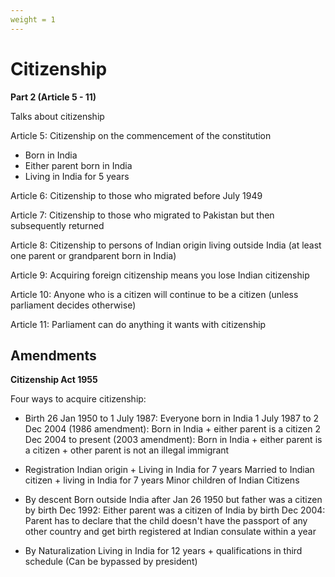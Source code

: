 ```yaml
---
weight = 1
---
```


# Citizenship

**Part 2 (Article 5 - 11)**

Talks about citizenship

Article 5: Citizenship on the commencement of the constitution

- Born in India
- Either parent born in India
- Living in India for 5 years

Article 6: Citizenship to those who migrated before July 1949

Article 7: Citizenship to those who migrated to Pakistan but then subsequently returned

Article 8: Citizenship to persons of Indian origin living outside India (at least one parent or grandparent born in India)

Article 9: Acquiring foreign citizenship means you lose Indian citizenship

Article 10: Anyone who is a citizen will continue to be a citizen (unless parliament decides otherwise)

Article 11: Parliament can do anything it wants with citizenship

## Amendments

**Citizenship Act 1955**

Four ways to acquire citizenship:

- Birth
  26 Jan 1950 to 1 July 1987: Everyone born in India
  1 July 1987 to 2 Dec 2004 (1986 amendment): Born in India + either parent is a citizen
  2 Dec 2004 to present (2003 amendment): Born in India + either parent is a citizen + other parent is not an illegal immigrant

- Registration
  Indian origin + Living in India for 7 years
  Married to Indian citizen + living in India for 7 years
  Minor children of Indian Citizens

- By descent
  Born outside India after Jan 26 1950 but father was a citizen by birth
  Dec 1992: Either parent was a citizen of India by birth
  Dec 2004: Parent has to declare that the child doesn't have the passport of any other country and get birth registered at Indian consulate within a year

- By Naturalization
  Living in India for 12 years + qualifications in third schedule
  (Can be bypassed by president)
